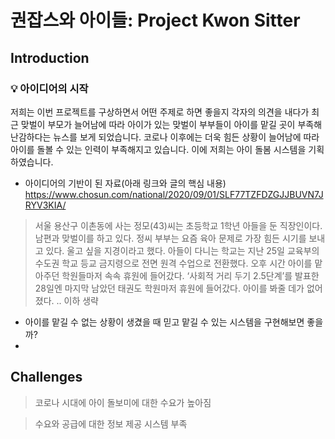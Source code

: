# 권잡스와 아이들: Project Kwon Sitter

## Introduction

### 💡 아이디어의 시작

저희는 이번 프로젝트를 구상하면서 어떤 주제로 하면 좋을지 각자의 의견을 내다가 최근 맞벌이 부모가 늘어남에 따라 아이가 있는 맞벌이 부부들이 아이를 맡길 곳이 부족해 난감하다는 뉴스를 보게 되었습니다. 코로나 이후에는 더욱 힘든 상황이 늘어남에 따라 아이를 돌볼 수 있는 인력이 부족해지고 있습니다. 이에 저희는 아이 돌봄 시스템을 기획하였습니다.

-   아이디어의 기반이 된 자료(아래 링크와 글의 핵심 내용)
https://www.chosun.com/national/2020/09/01/SLF77TZFDZGJJBUVN7JRYV3KIA/
> 서울 용산구 이촌동에 사는 정모(43)씨는 초등학교 1학년 아들을 둔 직장인이다. 남편과 맞벌이를 하고 있다. 정씨 부부는 요즘 육아 문제로 가장 힘든 시기를 보내고 있다. 울고 싶을 지경이라고 했다. 아들이 다니는 학교는 지난 25일 교육부의 수도권 학교 등교 금지령으로 전면 원격 수업으로 전환했다. 오후 시간 아이를 맡아주던 학원들마저 속속 휴원에 들어갔다. ‘사회적 거리 두기 2.5단계’를 발표한 28일엔 마지막 남았던 태권도 학원마저 휴원에 들어갔다. 아이를 봐줄 데가 없어졌다. .. 이하 생략

-  아이를 맡길 수 없는 상황이 생겼을 때 믿고 맡길 수 있는 시스템을 구현해보면 좋을까?
- 
## Challenges

> 코로나 시대에 아이 돌보미에 대한 수요가 높아짐

> 수요와 공급에 대한 정보 제공 시스템 부족
<!--stackedit_data:
eyJoaXN0b3J5IjpbNzQ2MzQ0NDI1LC0xNTczMTEzNTIyXX0=
-->
